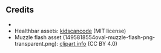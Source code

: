 

## Credits
* 
* Healthbar assets: [kidscancode](https://github.com/kidscancode/topdown_tanks/releases/tag/part07) (MIT license)
* Muzzle flash asset (1495818554oval-muzzle-flash-png-transparent.png): [clipart.info](https://clipart.info/oval-muzzle-flash-png-transparent-3676) (CC BY 4.0)
